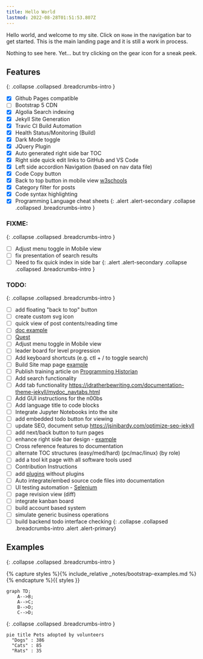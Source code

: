```yaml
---
title: Hello World
lastmod: 2022-08-28T01:51:53.807Z
---
```


Hello world, and welcome to my site. Click on `Home` in the navigation bar to get started.
This is the main landing page and it is still a work in process.

Nothing to see here. Yet... but try clicking on the gear icon for a sneak peek.



## Features
{: .collapse .collapsed .breadcrumbs-intro }
- [x] Github Pages compatible
- [ ] Bootstrap 5 CDN
- [x] Algolia Search indexing
- [x] Jekyll Site Generation
- [x] Travic CI Build Automation
- [x] Health Status/Monitoring (Build)
- [x] Dark Mode toggle
- [x] JQuery Plugin
- [x] Auto generated right side bar TOC
- [x] Right side quick edit links to GitHub and VS Code
- [x] Left side accordion Navigation (based on nav data file)
- [x] Code Copy button
- [x] Back to top button in mobile view [w3schools](https://www.w3schools.com/howto/howto_js_scroll_to_top.asp)
- [x] Category filter for posts
- [x] Code syntax highlighting
- [x] Programming Language cheat sheets
{: .alert .alert-secondary .collapse .collapsed .breadcrumbs-intro }

### FIXME:
{: .collapse .collapsed .breadcrumbs-intro }
- [ ] Adjust menu toggle in Mobile view
- [ ] fix presentation of search results
- [ ] Need to fix quick index in side bar
{: .alert .alert-secondary .collapse .collapsed .breadcrumbs-intro }

### TODO:
{: .collapse .collapsed .breadcrumbs-intro }
- [ ] add floating "back to top" button
- [ ] create custom svg icon
- [ ] quick view of post contents/reading time
- [ ] [doc example](https://tmuxp.git-pull.com/index.html)
- [ ] [Quest](/quests/home)
- [ ] Adjust menu toggle in Mobile view
- [ ] leader board for level progression
- [ ] Add keyboard shortcuts (e.g. ctl + / to toggle search)
- [ ] Build Site map page [example](http://www.publicdomainsherpa.com/site-map.html)
- [ ] Publish training article on [Programming Historian](https://programminghistorian.org/) 
- [ ] Add search functionality
- [ ] Add tab functionality https://idratherbewriting.com/documentation-theme-jekyll/mydoc_navtabs.html
- [ ] Add GUI instructions for the n00bs
- [ ] Add language title to code blocks
- [ ] Integrate Jupyter Notebooks into the site
- [ ] add embedded todo button for viewing
- [ ] update SEO, document setup https://jsinibardy.com/optimize-seo-jekyll
- [ ] add next/back button to turn pages
- [ ] enhance right side bar design - [example](https://bootstrap-themes.github.io/dashboard/docs/#whats-included)
- [ ] Cross reference features to documentation
- [ ] alternate TOC structures (easy/med/hard) (pc/mac/linux) (by role)
- [ ] add a tool kit page with all software tools used
- [ ] Contribution Instructions
- [ ] add [plugins](https://jekyllcodex.org/without-plugins/) without plugins
- [ ] Auto integrate/embed source code files into documentation
- [ ] UI testing automation - [Selenium](https://www.selenium.dev/)
- [ ] page revision view (diff)
- [ ] integrate kanban board
- [ ] build account based system
- [ ] simulate generic business operations
- [ ] build backend todo interface checking
{: .collapse .collapsed .breadcrumbs-intro .alert .alert-primary}

## Examples
{: .collapse .collapsed .breadcrumbs-intro }

<div class="collapse collapsed breadcrumbs-intro">
{% capture styles %}{% include_relative _notes/bootstrap-examples.md %}{% endcapture %}{{ styles }}
</div>

```mermaid!
graph TD;
    A-->B;
    A-->C;
    B-->D;
    C-->D;
```

{: .collapse .collapsed .breadcrumbs-intro }
```mermaid!
pie title Pets adopted by volunteers
  "Dogs" : 386
  "Cats" : 85
  "Rats" : 35
```
